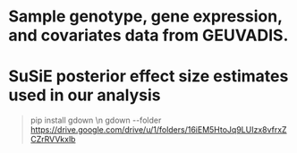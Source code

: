 # Sample genotype, gene expression, and covariates data from GEUVADIS. 
# SuSiE posterior effect size estimates used in our analysis 

> pip install gdown \n
> gdown --folder https://drive.google.com/drive/u/1/folders/16iEM5HtoJq9LUIzx8vfrxZCZrRVVkxlb

